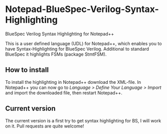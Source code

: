 # Notepad-BlueSpec-Verilog-Syntax-Highlighting
BlueSpec Verilog Syntax Highlighting for Notepad++

This is a user defined language (UDL) for Notepad++, which enables you to have Syntax-Highlighting for BlueSpec Verilog.
Additional to standard BlueSpec it highlights FSMs (package StmtFSM).

## How to install
To install the highlighting in Notepad++ download the XML-file. In Notepad++ you can now go to *Language > Define Your Language > Import* and import the downloaded file, then restart Notepad++.

## Current version
The current version is a first try to get syntax highlighting for BS, I will work on it. Pull requests are quite welcome!